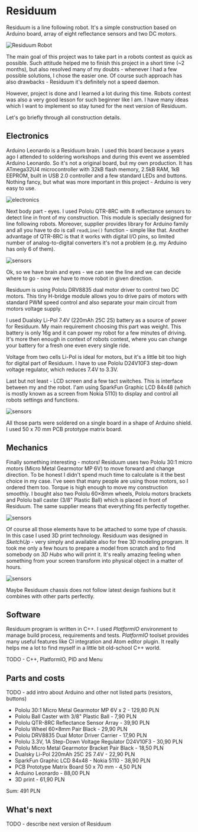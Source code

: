 # Residuum

Residuum is a line following robot. It's a simple construction based on Arduino
board, array of eight reflectance sensors and two DC motors.

![Residuum Robot](/other/photos/photo_1.jpg?raw=true)

The main goal of this project was to take part in a robots contest as quick as
possible. Such attitude helped me to finish this project in a short time
(~2 months), but also resolved many of my doubts - whenever I had a few possible
solutions, I chose the easier one. Of course such approach has also drawbacks -
Residuum it's definitely not a speed daemon.

However, project is done and I learned a lot during this time. Robots contest
was also a very good lesson for such beginner like I am. I have many ideas
which I want to implement so stay tuned for the next version of Residuum.

Let's go briefly through all construction details.

## Electronics

Arduino Leonardo is a Residuum brain. I used this board because a years ago I
attended to soldering workshops and during this event we assembled Arduino
Leonardo. So it's not a original board, but my own production. It has ATmega32U4
microcontroller with 32kB flash memory, 2.5kB RAM, 1kB EEPROM, built in USB
2.0 controller and a few standard LEDs and buttons. Nothing fancy, but what was
more important in this project - Arduino is very easy to use.

![electronics](/other/photos/photo_electronics.jpg?raw=true)

Next body part - eyes. I used Pololu QTR-8RC with 8 reflectance sensors to
detect line in front of my construction. This module is specially designed for
line following robots. Moreover, supplier provides library for Arduino family
and all you have to do is call `readLine()` function - simple like that. Another
advantage of QTR-8RC is that it works with digital I/O pins, so limited number
of analog-to-digital converters it's not a problem (e.g. my Arduino has only 6
of them).

![sensors](/other/photos/photo_sensors.jpg?raw=true)

Ok, so we have brain and eyes - we can see the line and we can decide where to
go - now we have to move robot in given direction.

Residuum is using Pololu DRV8835 dual motor driver to control two DC motors.
This tiny H-bridge module allows you to drive pairs of motors with standard PWM
speed control and also separate your main circuit from motors voltage supply.

I used Dualsky Li-Pol 7.4V (220mAh 25C 2S) battery as a source of power for
Residuum. My main requirement choosing this part was weight. This battery is
only 16g and it can power my robot for a few minutes of driving. It's more then
enough in context of robots contest, where you can change your battery for a
fresh one even every single ride.

Voltage from two cells Li-Pol is ideal for motors, but it's a little bit too
high for digital part of Residuum. I have to use Pololu D24V10F3 step-down
voltage regulator, which reduces 7.4V to 3.3V.

Last but not least - LCD screen and a few tact switches. This is interface
between my and the robot. I'am using SparkFun Graphic LCD 84x48 (which is mostly
known as a screen from Nokia 5110) to display and control all robots settings
and functions.

![sensors](/other/photos/photo_board.jpg?raw=true)

All those parts were soldered on a single board in a shape of Arduino shield. I
used 50 x 70 mm PCB prototype matrix board.

## Mechanics

Finally something interesting - motors! Residuum uses two Pololu 30:1 micro
motors (Micro Metal Gearmotor MP 6V) to move forward and change direction. To be
honest I didn't spend much time to calculate is it the best choice in my case.
I've seen that many people are using those motors, so I ordered them too. Torque
is high enough to move my construction smoothly. I bought also two Pololu 60×8mm
wheels, Pololu motors brackets and Pololu ball caster (3/8" Plastic Ball) which
is placed in front of Residuum. The same supplier means that everything fits
perfectly together.

![sensors](/other/photos/photo_mechanics.jpg?raw=true)

Of course all those elements have to be attached to some type of chassis. In
this case I used 3D print technology. Residuum was designed in *SketchUp* - very
simply and available also for free 3D modeling program. It took me only a few
hours to prepare a model from scratch and to find somebody on *3D Hubs* who will
print it. It's really amazing feeling when something from your screen transform
into physical object in a matter of hours.

![sensors](/other/photos/photo_chassis_3d.gif?raw=true)

Maybe Residuum chassis does not follow latest design fashions but it combines
with other parts perfectly.

## Software

Residuum program is written in C++. I used *PlatformIO* environment to manage
build process, requirements and tests. *PlatformIO* toolset provides many useful
features like CI integration and Atom editor plugin. It really helps me a lot to
find myself in a little bit old-school C++ world.

TODO - C++, PlatformIO, PID and Menu

## Parts and costs

TODO - add intro about Arduino and other not listed parts (resistors, buttons)

* Pololu 30:1 Micro Metal Gearmotor MP 6V x 2 - 129,80 PLN
* Pololu Ball Caster with 3/8" Plastic Ball - 7,90 PLN
* Pololu QTR-8RC Reflectance Sensor Array - 39,90 PLN
* Pololu Wheel 60×8mm Pair Black - 29,90 PLN
* Pololu DRV8835 Dual Motor Driver Carrier - 17,90 PLN
* Pololu 3.3V, 1A Step-Down Voltage Regulator D24V10F3 - 30,90 PLN
* Pololu Micro Metal Gearmotor Bracket Pair Black - 18,50 PLN
* Dualsky Li-Pol 220mAh 25C 2S 7.4V - 22,90 PLN
* SparkFun Graphic LCD 84x48 - Nokia 5110 - 38,90 PLN
* PCB Prototype Matrix Board 50 x 70 mm  - 4,50 PLN
* Arduino Leonardo - 88,00 PLN
* 3D print - 61,90 PLN

Sum: 491 PLN

## What's next

TODO - describe next version of Residuum
